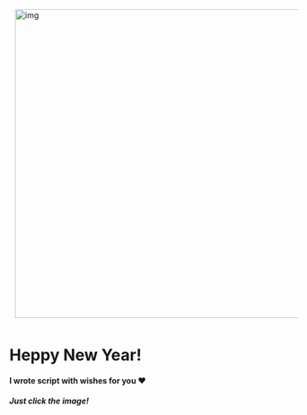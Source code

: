 [<img style='margin:10px;' alt='img' width='550px' src='https://previews.123rf.com/images/meineurlaubswelt/meineurlaubswelt1711/meineurlaubswelt171100071/89532718-happy-new-year-2021.jpg' />](https://github.com/K0nicki/Scripts/blob/master/new_Year_wishes.sh)

# Heppy New Year!
#### I wrote script with wishes for you ❤
##### Just click the image!
